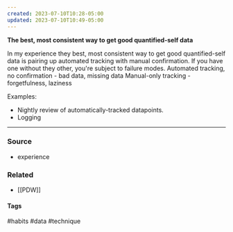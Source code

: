 ```yaml
---
created: 2023-07-10T10:28-05:00
updated: 2023-07-10T10:49-05:00
---
```

**The best, most consistent way to get good quantified-self data**

In my experience they best, most consistent way to get good quantified-self data is pairing up automated tracking with manual confirmation. If you have one without they other, you're subject to failure modes.
Automated tracking, no confirmation - bad data, missing data
Manual-only tracking - forgetfulness, laziness

Examples:
- Nightly review of automatically-tracked datapoints.
- Logging 


---
### Source
- experience 
### Related
- [[PDW]]
#### Tags
#habits #data #technique 